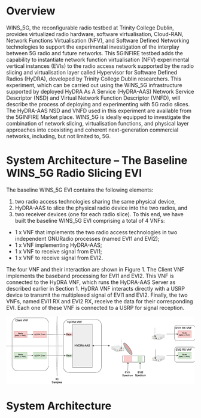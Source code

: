 <!-- Example: Software Defined Radio Slices with HyDRA Experiment -->
<!-- SUBTITLE: Software Defined Radio Slices with HyDRA Experiment -->

# Overview
WINS_5G, the reconfigurable radio testbed at Trinity College Dublin, provides virtualized radio hardware, software virtualisation, Cloud-RAN, Network Functions Virtualisation (NFV), and Software Defined Networking technologies to support the experimental investigation of the interplay between 5G radio and future networks. This 5GINFIRE testbed adds the capability to instantiate network function virtualisation (NFV) experimental vertical instances (EVIs) to the radio access network supported by the radio slicing and virtualisation layer called Hypervisor for Software Defined Radios (HyDRA), developed by Trinity College Dublin researchers. This experiment, which can be carried out using the WINS_5G infrastructure supported by deployed HyDRA As A Service (HyDRA-AAS) Network Service Descriptor (NSD) and Virtual Network Function Descriptor (VNFD), will describe the process of deploying and experimenting with 5G radio slices. The HyDRA-AAS NSD and VNFD used in this experiment are available from the 5GINFIRE Market place. WINS_5G is ideally equipped to investigate the combination of network slicing, virtualisation functions, and physical layer approaches into coexisting and coherent next-generation commercial networks, including, but not limited to, 5G.



# System Architecture – The Baseline WINS_5G Radio Slicing EVI
The baseline WINS_5G EVI contains the following elements: 
1. two radio access technologies sharing the same physical device, 
1. HyDRA-AAS to slice the physical radio device into the two radios, and 
1. two receiver devices (one for each radio slice).
To this end, we have built the baseline WINS_5G EVI comprising a total of 4 VNFs:
* 1 x VNF that implements the two radio access technologies in two independent GNURadio processes (named EVI1 and EVI2);
* 1 x  VNF implementing HyDRA-AAS; 
* 1 x  VNF to receive signal from EVI1;
* 1 x  VNF to receive signal from EVI2.

The four VNF and their interaction are shown in Figure 1. The Client VNF implements the baseband processing for EVI1 and EVI2. This VNF is connected to the HyDRA VNF, which runs the HyDRA-AAS Server as described earlier in Section 1. HyDRA VNF interacts directly with a USRP device to transmit the multiplexed signal of EVI1 and EVI2. Finally, the two VNFs, named EVI1 RX and EVI2 RX, receive the data for their corresponding EVI. Each one of these VNF is connected to a USRP for signal reception. 


![Hydra Experiment](/uploads/hydra-experiment.png "Hydra Experiment")



# System Architecture
